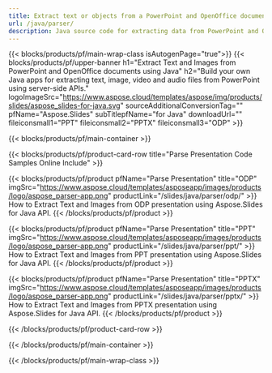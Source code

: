 ```yaml
---
title: Extract text or objects from a PowerPoint and OpenOffice documents using Java 
url: /java/parser/
description: Java source code for extracting data from PowerPoint and OpenOffice presentations.
---
```


{{< blocks/products/pf/main-wrap-class isAutogenPage="true">}}
{{< blocks/products/pf/upper-banner h1="Extract Text and Images from PowerPoint and OpenOffice documents using Java" h2="Build your own Java apps for extracting text, image, video and audio files from PowerPoint using server-side APIs." logoImageSrc="https://www.aspose.cloud/templates/aspose/img/products/slides/aspose_slides-for-java.svg" sourceAdditionalConversionTag="" pfName="Aspose.Slides" subTitlepfName="for Java" downloadUrl="" fileiconsmall1="PPT" fileiconsmall2="PPTX" fileiconsmall3="ODP" >}}

{{< blocks/products/pf/main-container >}}

{{< blocks/products/pf/product-card-row title="Parse Presentation Code Samples Online Include" >}}

{{< blocks/products/pf/product pfName="Parse Presentation" title="ODP" imgSrc="https://www.aspose.cloud/templates/asposeapp/images/products/logo/aspose_parser-app.png" productLink="/slides/java/parser/odp/" >}}
How to Extract Text and Images from ODP presentation using Aspose.Slides for Java API.
{{< /blocks/products/pf/product >}}

{{< blocks/products/pf/product pfName="Parse Presentation" title="PPT" imgSrc="https://www.aspose.cloud/templates/asposeapp/images/products/logo/aspose_parser-app.png" productLink="/slides/java/parser/ppt/" >}}
How to Extract Text and Images from PPT presentation using Aspose.Slides for Java API.
{{< /blocks/products/pf/product >}}

{{< blocks/products/pf/product pfName="Parse Presentation" title="PPTX" imgSrc="https://www.aspose.cloud/templates/asposeapp/images/products/logo/aspose_parser-app.png" productLink="/slides/java/parser/pptx/" >}}
How to Extract Text and Images from PPTX presentation using Aspose.Slides for Java API.
{{< /blocks/products/pf/product >}}



{{< /blocks/products/pf/product-card-row >}}

{{< /blocks/products/pf/main-container >}}
    
{{< /blocks/products/pf/main-wrap-class >}}